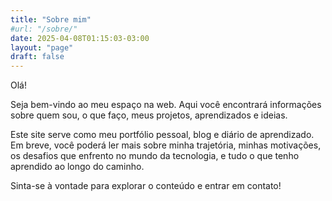 ```yaml
---
title: "Sobre mim"
#url: "/sobre/"
date: 2025-04-08T01:15:03-03:00
layout: "page"
draft: false
---
```


Olá!

Seja bem-vindo ao meu espaço na web. Aqui você encontrará informações sobre quem sou, o que faço, meus projetos, aprendizados e ideias.

Este site serve como meu portfólio pessoal, blog e diário de aprendizado. Em breve, você poderá ler mais sobre minha trajetória, minhas motivações, os desafios que enfrento no mundo da tecnologia, e tudo o que tenho aprendido ao longo do caminho.

Sinta-se à vontade para explorar o conteúdo e entrar em contato!